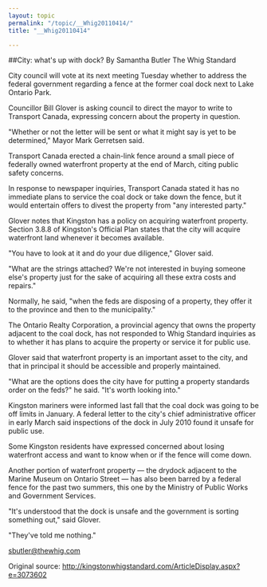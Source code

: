 ```yaml
---
layout: topic
permalink: "/topic/__Whig20110414/"
title: "__Whig20110414"

---
```


##City: what's up with dock?
By Samantha Butler The Whig Standard



City council will vote at its next meeting Tuesday whether to address the federal government regarding a fence at the former coal dock next to Lake Ontario Park.

Councillor Bill Glover is asking council to direct the mayor to write to Transport Canada, expressing concern about the property in question.

"Whether or not the letter will be sent or what it might say is yet to be determined," Mayor Mark Gerretsen said.

Transport Canada erected a chain-link fence around a small piece of federally owned waterfront property at the end of March, citing public safety concerns.

In response to newspaper inquiries, Transport Canada stated it has no immediate plans to service the coal dock or take down the fence, but it would entertain offers to divest the property from "any interested party."

Glover notes that Kingston has a policy on acquiring waterfront property. Section 3.8.8 of Kings­ton's Official Plan states that the city will acquire waterfront land whenever it becomes available.

"You have to look at it and do your due diligence," Glover said.

"What are the strings attached? We're not interested in buying someone else's property just for the sake of acquiring all these extra costs and repairs."

Normally, he said, "when the feds are disposing of a property, they offer it to the province and then to the municipality."

The Ontario Realty Corporation, a provincial agency that owns the property adjacent to the coal dock, has not responded to Whig Standard inquiries as to whether it has plans to acquire the property or service it for public use.

Glover said that waterfront property is an important asset to the city, and that in principal it should be accessible and properly maintained.

"What are the options does the city have for putting a property standards order on the feds?" he said. "It's worth looking into."

Kingston mariners were informed last fall that the coal dock was going to be off limits in January. A federal letter to the city's chief administrative officer in early March said inspections of the dock in July 2010 found it unsafe for public use.

Some Kingston residents have expressed concerned about losing waterfront access and want to know when or if the fence will come down.

Another portion of waterfront property — the drydock adjacent to the Marine Museum on Ontario Street — has also been barred by a federal fence for the past two summers, this one by the Ministry of Public Works and Government Services.

"It's understood that the dock is unsafe and the government is sorting something out," said Glover.

"They've told me nothing."



sbutler@thewhig.com

Original source: http://kingstonwhigstandard.com/ArticleDisplay.aspx?e=3073602

